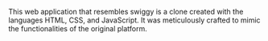 This web application that resembles swiggy is a clone created with the languages HTML, CSS, and JavaScript. It was meticulously crafted to mimic the functionalities of the original platform.

